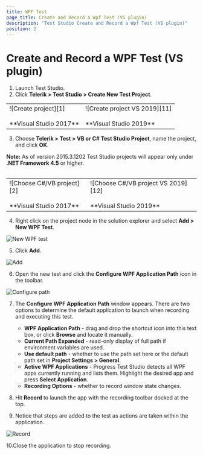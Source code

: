```yaml
---
title: WPF Test
page_title: Create and Record a Wpf Test (VS plugin)
description: "Test Studio Create and Record a Wpf Test (VS plugin)"
position: 2
---
```

# Create and Record a WPF Test (VS plugin) #

1. Launch Test Studio.
2. Click __Telerik > Test Studio > Create New Test Project__.

<table id=no-table>
	<tr>
		<td>![Create project][1] <br><br>**Visual Studio 2017**</td>
		<td>![Create project VS 2019][11]<br><br>**Visual Studio 2019**</td>
	</tr>
<table>

3. Choose __Telerik > Test > VB or C# Test Studio Project__, name the project, and click __OK__.

**Note:** As of version 2015.3.1202 Test Studio projects will appear only under **.NET Framework 4.5** or higher.

<table id=no-table>
	<tr>
		<td>![Choose C#/VB project][2]<br><br>**Visual Studio 2017**</td>
		<td>![Choose C#/VB project VS 2019][12]<br><br>**Visual Studio 2019**</td>
	</tr>
<table>

4. Right click on the project node in the solution explorer and select __Add > New WPF Test__.

![New WPF test][3]

5. Click __Add__.

![Add][4]

6. Open the new test and click the __Configure WPF Application Path__ icon in the toolbar.

![Configure path][5]

7. The __Configure WPF Application Path__ window appears. There are two options to determine the default application to launch when recording and executing this test.
	
	*	__WPF Application Path__ - drag and drop the shortcut icon into this text box, or click __Browse__ and locate it manually.
	*	__Current Path Expanded__ - read-only display of full path if environment variables are used.
	*	__Use default path__ - whether to use the path set here or the default path set in __Project Settings > General__.
	*	__Active WPF Applications__ - Progress Test Studio detects all WPF apps currently running and lists them. Highlight the desired app and press __Select Application__.
	*	__Recording Options__ - whether to record window state changes.

8. Hit __Record__ to launch the app with the recording toolbar docked at the top.
9. Notice that steps are added to the test as actions are taken within the application.

![Record][6]

10.Close the application to stop recording.


[1]: /img/general-information/create-test-vsplugin/wpf-test/fig1.png
[2]: /img/general-information/create-test-vsplugin/wpf-test/fig2.png
[3]: /img/general-information/create-test-vsplugin/wpf-test/fig3.png
[4]: /img/general-information/create-test-vsplugin/wpf-test/fig4.png
[5]: /img/general-information/create-test-vsplugin/wpf-test/fig5.png
[6]: /img/general-information/create-test-vsplugin/wpf-test/fig6.png
[7]: /img/general-information/create-test-vsplugin/wpf-test/fig7.png
[11]: /img/general-information/create-test-vsplugin/wpf-test/fig11.png
[12]: /img/general-information/create-test-vsplugin/wpf-test/fig12.png